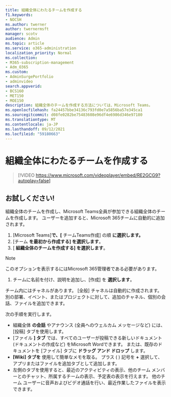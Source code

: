 ```yaml
---
title: 組織全体にわたるチームを作成する
f1.keywords:
- NOCSH
ms.author: twerner
author: twernermsft
manager: scotv
audience: Admin
ms.topic: article
ms.service: o365-administration
localization_priority: Normal
ms.collection:
- M365-subscription-management
- Adm_O365
ms.custom:
- AdminSurgePortfolio
- adminvideo
search.appverid:
- BCS160
- MET150
- MOE150
description: 組織全体のチームを作成する方法については、Microsoft Teams。
ms.openlocfilehash: fa24457bbe34136c793fd0e7a5856ba57e345ca1
ms.sourcegitcommit: d08fe0282be75483608e96df4e6986d346e97180
ms.translationtype: MT
ms.contentlocale: ja-JP
ms.lasthandoff: 09/12/2021
ms.locfileid: "59180663"
---
```

# <a name="create-an-org-wide-team"></a>組織全体にわたるチームを作成する

> [!VIDEO https://www.microsoft.com/videoplayer/embed/RE2GCG9?autoplay=false]

## <a name="try-it"></a>お試しください!

組織全体のチームを作成し、Microsoft Teams全員が参加できる組織全体のチームを作成します。 ユーザーを追加すると、Microsoft 365チームに自動的に追加されます。

1. [Microsoft Teams]**で、[** チームTeams作成] の順 **に選択します。**
2. [チーム  **を最初から作成する] を選択します**。
3. [  **組織全体のチームを作成する] を選択します**。

> [!NOTE]
> このオプションを表示するにはMicrosoft 365管理者である必要があります。

1. チームに名前を付け、説明を追加し、[作成] を  **選択します**。

チーム内にはチャネルがあります。 [全般] チャネルは自動的に作成されます。 別の部署、イベント、またはプロジェクトに対して、追加のチャネル、個別の会話、ファイルを追加できます。

次の手順を実行します。

- 組織全体  **の会話** やアナウンス (全員へのウェルカム メッセージなど) には、[投稿] タブを使用します。
- [ファイル **] タブ** では、すべてのユーザーが投稿できる新しいドキュメント (ドキュメントの作成など) をMicrosoft Wordできます。 または、既存のドキュメントを [ファイル] タブに  **ドラッグ アンド ドロップ** します。
- **[Wiki] タブを** 使用して簡単なメモを取る。 プラス ( ) 記号を **+** 選択して、アプリまたはファイルを追加タブとして追加します。
- 左側のタブを使用すると、最近のアクティビティの表示、他のチーム メンバーとのチャット、所属するチームの表示、予定表の表示を行えます。 他のチーム ユーザーに音声およびビデオ通話を行い、最近作業したファイルを表示できます。